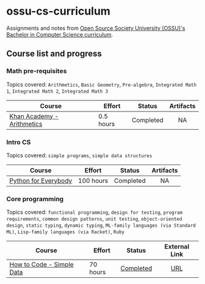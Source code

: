 # ossu-cs-curriculum

Assignments and notes from [Open Source Society University (OSSU)'s Bachelor in Computer Science curriculum](https://github.com/ossu/computer-science).

## Course list and progress

### Math pre-requisites

Topics covered: `Arithmetics`, `Basic Geometry`, `Pre-algebra`, `Integrated Math 1`, `Integrated Math 2`, `Integrated Math 3`

| Course | Effort | Status | Artifacts |
| --- | --- | --- | :-: |
| [Khan Academy - Arithmetics](https://www.khanacademy.org/math/arithmetic)| 0.5 hours | Completed | NA |


### Intro CS

Topics covered: `simple programs`, `simple data structures`

| Course | Effort | Status | Artifacts |
| --- | --- | --- | :-: |
| [Python for Everybody](https://www.py4e.com/)| 100 hours | Completed | NA |

### Core programming

Topics covered: `functional programming`, `design for testing`, `program requirements`, `common design patterns`, `unit testing`, `object-oriented design`, `static typing`, `dynamic typing`, `ML-family languages (via Standard ML)`, `Lisp-family languages (via Racket)`, `Ruby`

| Course | Effort | Status | External Link |
| --- | --- | --- | :-: |
| [How to Code - Simple Data ](./core-programming/course-how-to-code-simple-data-ubc/README.md) | 70 hours | [Completed](https://courses.edx.org/certificates/3cbdbcc7b50447bcabb7723a0493929a) | [URL](https://www.edx.org/course/how-to-code-simple-data) |
